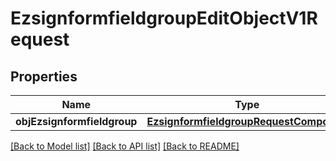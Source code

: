 # EzsignformfieldgroupEditObjectV1Request

## Properties
Name | Type | Description | Notes
------------ | ------------- | ------------- | -------------
**objEzsignformfieldgroup** | [**EzsignformfieldgroupRequestCompound**](EzsignformfieldgroupRequestCompound.md) |  | 

[[Back to Model list]](../README.md#documentation-for-models) [[Back to API list]](../README.md#documentation-for-api-endpoints) [[Back to README]](../README.md)


